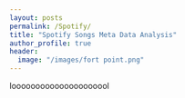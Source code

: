 ```yaml
---
layout: posts
permalink: /Spotify/
title: "Spotify Songs Meta Data Analysis"
author_profile: true
header:
  image: "/images/fort point.png"
---
```

looooooooooooooooooool
